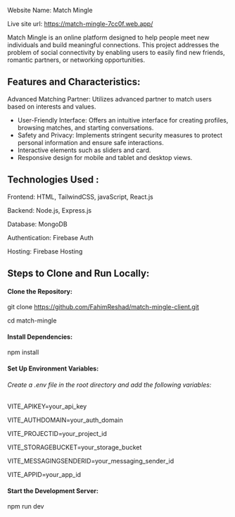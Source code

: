Website Name: Match Mingle

Live site url:  https://match-mingle-7cc0f.web.app/


Match Mingle is an online platform designed to help people meet new individuals and build meaningful connections. This project addresses the problem of social connectivity by enabling users to easily find new friends, romantic partners, or networking opportunities.

## Features and Characteristics:
Advanced Matching Partner: Utilizes advanced partner to match users based on interests and values.
- User-Friendly Interface: Offers an intuitive interface for creating profiles, browsing matches, and starting conversations.
- Safety and Privacy: Implements stringent security measures to protect personal information and ensure safe interactions.
- Interactive elements such as sliders and card.
- Responsive design for mobile and tablet and desktop views.

## Technologies Used :
Frontend: HTML, TailwindCSS, javaScript, React.js

Backend: Node.js, Express.js

Database: MongoDB

Authentication: Firebase Auth

Hosting: Firebase Hosting

## Steps to Clone and Run Locally: 
#### Clone the Repository:
git clone https://github.com/FahimReshad/match-mingle-client.git

cd match-mingle

#### Install Dependencies:
npm install

#### Set Up Environment Variables:
###### Create a .env file in the root directory and add the following variables:
VITE_APIKEY=your_api_key

VITE_AUTHDOMAIN=your_auth_domain

VITE_PROJECTID=your_project_id

VITE_STORAGEBUCKET=your_storage_bucket

VITE_MESSAGINGSENDERID=your_messaging_sender_id

VITE_APPID=your_app_id

#### Start the Development Server:
npm run dev
